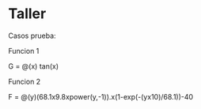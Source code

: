 # Taller


Casos prueba:

Funcion 1

G = @(x) tan(x)

Funcion 2

F = @(y)(68.1x9.8xpower(y,-1)).x(1-exp(-(yx10)/68.1))-40
